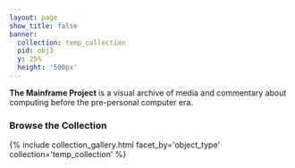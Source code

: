 ```yaml
---
layout: page
show_title: false
banner:
  collection: temp_collection
  pid: obj3
  y: 25%
  height: '500px'
---
```


__The Mainframe Project__ is a visual archive of media and commentary about computing before the pre-personal computer era.


### Browse the Collection

{% include collection_gallery.html facet_by='object_type' collection='temp_collection' %}
